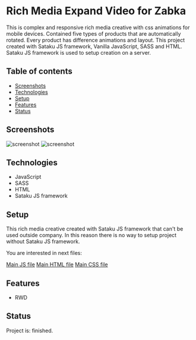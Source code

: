 # Rich Media Expand Video for Zabka

This is complex and responsive rich media creative with css animations for mobile devices.
Contained five types of products that are automatically rotated. Every product has difference animations and layout.
This project created with Sataku JS framework, Vanilla JavaScript, SASS and HTML.
Sataku JS framework is used to setup creation on a server.

## Table of contents
* [Screenshots](#screenshots)
* [Technologies](#technologies)
* [Setup](#setup)
* [Features](#features)
* [Status](#status) 

## Screenshots
![screenshot](./SarigatoExpandVideo/tree/main/media/screenshot.jpg)
![screenshot](./SarigatoExpandVideo/tree/main/media/screenshot2.jpg)
## Technologies
* JavaScript
* SASS
* HTML
* Sataku JS framework

## Setup

This rich media creative created with Sataku JS framework that can't be used outside company.
In this reason there is no way to setup project without Sataku JS framework.

You are interested in next files:

[Main JS file](https://github.com/AndrewSotnikow/SarigatoExpandVideo/blob/main/src/scripts/expand.js)
[Main HTML file](https://github.com/AndrewSotnikow/SarigatoExpandVideo/blob/main/src/docs/expand_mobile.html)
[Main CSS file](https://github.com/AndrewSotnikow/SarigatoExpandVideo/blob/main/src/styles/expand_mobile.scss)

## Features
* RWD


## Status
Project is: finished.
